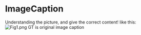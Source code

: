 # ImageCaption
Understanding the picture, and give the correct content! like this:  
![Fig1.png](http://upload-images.jianshu.io/upload_images/3970488-3abcafe945ec489d.png?imageMogr2/auto-orient/strip%7CimageView2/2/w/1240)
GT is original image caption
